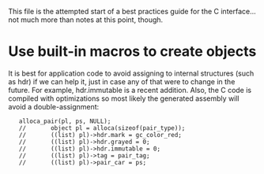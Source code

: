 This file is the attempted start of a best practices guide for the C interface... not much more than notes at this point, though.

# Use built-in macros to create objects

It is best for application code to avoid assigning to internal structures (such as hdr) if we can help it, just in case any of that were to change in the future. For example, hdr.immutable is a recent addition. Also, the C code is compiled with optimizations so most likely the generated assembly will avoid a double-assignment:

       alloca_pair(pl, ps, NULL);
       //       object pl = alloca(sizeof(pair_type));
       //       ((list) pl)->hdr.mark = gc_color_red;
       //       ((list) pl)->hdr.grayed = 0;
       //       ((list) pl)->hdr.immutable = 0;
       //       ((list) pl)->tag = pair_tag;
       //       ((list) pl)->pair_car = ps;

